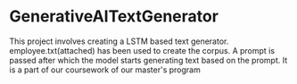 # GenerativeAITextGenerator
This project involves creating a LSTM based text generator. employee.txt(attached) has been used to create the corpus. A prompt is passed after which the model starts generating text based on the prompt. It is a part of our coursework of our master's program
